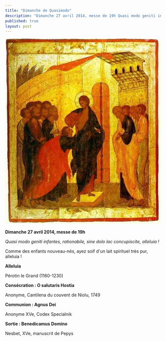 ```yaml
---
title: "Dimanche de Quasimodo"
description: "Dimanche 27 avril 2014, messe de 19h Quasi modo geniti infantes, rationabile, sine dolo lac concupiscite, alleluia ! Comme des enfants nouveau-nés, ayez soif d'un lait spirituel très pur, alleluia ! Alleluia Pérotin le Grand (1160-1230) Consécration :..."
published: true
layout: post
---
```



![](/images/2014-04-05-thomas-2.jpg)

**Dimanche 27 avril 2014, messe de 19h**

*Quasi modo geniti infantes, rationabile, sine dolo lac concupiscite, alleluia !*

Comme des enfants nouveau-nés, ayez soif d'un lait spirituel très pur, alleluia !

**Alleluia**

Pérotin le Grand (1160-1230)

**Consécration : O salutaris Hostia**

Anonyme, Cantilena du couvent de Niolu, 1749

**Communion : Agnus Dei**

Anonyme XVe, Codex Specialnik

**Sortie : Benedicamus Domino**

Nesbet, XVe, manuscrit de Pepys